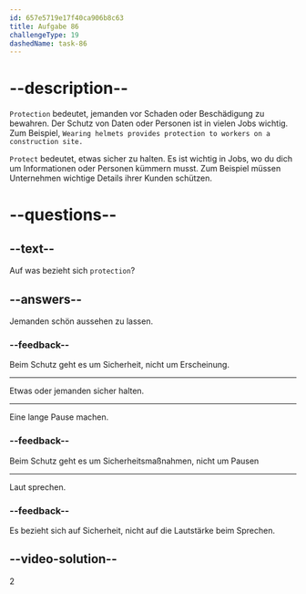 ```yaml
---
id: 657e5719e17f40ca906b8c63
title: Aufgabe 86
challengeType: 19
dashedName: task-86
---
```


# --description--

`Protection` bedeutet, jemanden vor Schaden oder Beschädigung zu bewahren. Der Schutz von Daten oder Personen ist in vielen Jobs wichtig. Zum Beispiel, `Wearing helmets provides protection to workers on a construction site.`

`Protect` bedeutet, etwas sicher zu halten. Es ist wichtig in Jobs, wo du dich um Informationen oder Personen kümmern musst. Zum Beispiel müssen Unternehmen wichtige Details ihrer Kunden schützen.

# --questions--

## --text--

Auf was bezieht sich `protection`?

## --answers--

Jemanden schön aussehen zu lassen.

### --feedback--

Beim Schutz geht es um Sicherheit, nicht um Erscheinung.

---

Etwas oder jemanden sicher halten.

---

Eine lange Pause machen.

### --feedback--

Beim Schutz geht es um Sicherheitsmaßnahmen, nicht um Pausen

---

Laut sprechen.

### --feedback--

Es bezieht sich auf Sicherheit, nicht auf die Lautstärke beim Sprechen.

## --video-solution--

2
